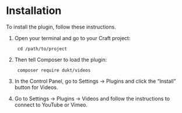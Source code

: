 # Installation

To install the plugin, follow these instructions.

1. Open your terminal and go to your Craft project:

        cd /path/to/project

2. Then tell Composer to load the plugin:

        composer require dukt/videos

3. In the Control Panel, go to Settings → Plugins and click the “Install” button for Videos.

4. Go to Settings → Plugins → Videos and follow the instructions to connect to YouTube or Vimeo.